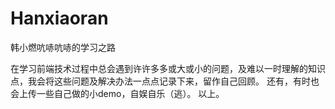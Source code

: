 # Hanxiaoran
韩小燃吭哧吭哧的学习之路

在学习前端技术过程中总会遇到许许多多或大或小的问题，及难以一时理解的知识点，我会将这些问题及解决办法一点点记录下来，留作自己回顾。
还有，有时也会上传一些自己做的小demo，自娱自乐（逃）。
以上。
